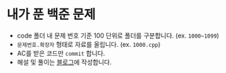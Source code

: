 # 내가 푼 백준 문제

- code 폴더 내 문제 번호 기준 100 단위로 폴더를 구분합니다. (ex. `1000~1099`)
- `문제번호.확장자` 형태로 자료를 올립니다. (ex. `1000.cpp`)
- AC를 받은 코드만 `commit` 합니다.
- 해설 및 풀이는 [블로그](https://khyunx.tistory.com/category/Problem%20Solving/BOJ)에 작성합니다.